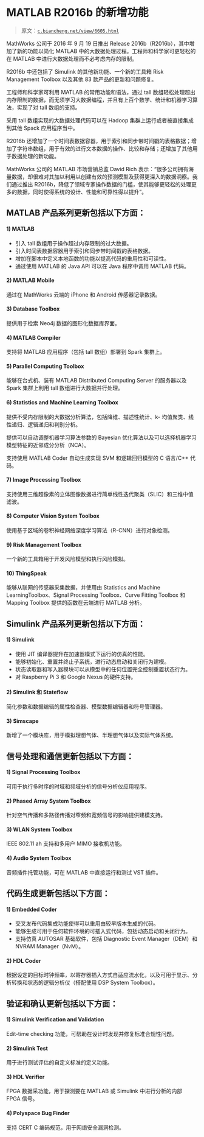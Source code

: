 # MATLAB R2016b 的新增功能

> 原文：[`c.biancheng.net/view/6605.html`](http://c.biancheng.net/view/6605.html)

MathWorks 公司于 2016 年 9 月 19 日推出 Release 2016b（R2016b），其中增加了新的功能以简化 MATLAB 中的大数据处理过程。工程师和科学家可更轻松的在 MATLAB 中进行大数据处理而不必考虑内存的限制。

R2016b 中还包括了 Simulink 的其他新功能、一个新的工具箱 Risk Management Toolbox 以及其他 83 款产品的更新和问题修复。

工程师和科学家可利用 MATLAB 的常用功能和语法，通过 tall 数组轻松处理超出内存限制的数据，而无须学习大数据编程，并且有上百个数学、统计和机器学习算法，实现了对 tall 数组的支持。

采用 tall 数组实现的大数据处理代码可以在 Hadoop 集群上运行或者被直接集成到其他 Spack 应用程序当中。

R2016b 还增加了一个时间表数据容器，用于索引和同步带时间戳的表格数据；增加了字符串数组，用于有效的进行文本数据的操作、比较和存储；还增加了其他用于数据处理的新功能。

MathWorks 公司的 MATLAB 市场营销总监 David Rich 表示：“很多公司拥有海量数据，却很难对其加以利用以创建有效的预测模型及获得更深入的数据洞察。我们通过推出 R2016b，降低了领域专家操作数据的门槛，使其能够更轻松的处理更多的数据，同时使得系统的设计、性能和可靠性得以提升”。

## MATLAB 产品系列更新包括以下方面：

#### 1) MATLAB 

*   引入 tall 数组用于操作超过内存限制的过大数据。
*   引入时间表数据容器用于索引和同步带时间戳的表格数据。
*   增加在脚本中定义本地函数的功能以提高代码的重用性和可读性。
*   通过使用 MATLAB 的 Java API 可以在 Java 程序中调用 MATLAB 代码。

#### 2) MATLAB Mobile

通过在 MathWorks 云端的 iPhone 和 Android 传感器记录数据。

#### 3) Database Toolbox

提供用于检索 Neo4j 数据的图形化数据库界面。

#### 4) MATLAB Compiler

支持将 MATLAB 应用程序（包括 tall 数组）部署到 Spark 集群上。

#### 5) Parallel Computing Toolbox

能够在台式机、装有 MATLAB Distributed Computing Server 的服务器以及 Spark 集群上利用 tall 数组进行大数据并行处理。

#### 6) Statistics and Machine Learning Toolbox

提供不受内存限制的大数据分析算法，包括降维、描述性统计、k- 均值聚类、线性递归、逻辑递归和判别分析。

提供可以自动调整机器学习算法参数的 Bayesian 优化算法以及可以选择机器学习模型特征的近邻成分分析（NCA）。

支持使用 MATLAB Coder 自动生成实现 SVM 和逻辑回归模型的 C 语言/C++ 代码。

#### 7) Image Processing Toolbox

支持使用三维超像素的立体图像数据进行简单线性迭代聚类（SLIC）和三维中值滤波。

#### 8) Computer Vision System Toolbox

使用基于区域的卷积神经网络深度学习算法（R-CNN）进行对象检测。

#### 9) Risk Management Toolbox

一个新的工具箱用于开发风险模型和执行风险模拟。

#### 10) ThingSpeak

能够从联网的传感器采集数据，并使用由 Statistics and Machine LearningToolbox、Signal Processing Toolbox、Curve Fitting Toolbox 和 Mapping Toolbox 提供的函数在云端进行 MATLAB 分析。

## Simulink 产品系列更新包括以下方面：

#### 1) Simulink

*   使用 JIT 编译器提升在加速器模式下运行的仿真的性能。
*   能够初始化、重置并终止子系统，进行动态启动和关闭行为建模。
*   状态读取器和写入器模块可以从模型中的任何位置完全控制重置状态行为。
*   对 Raspberry Pi 3 和 Google Nexus 的硬件支持。

#### 2) Simulink 和 Stateflow

简化参数和数据编辑的属性检查器、模型数据编辑器和符号管理器。

#### 3) Simscape

新增了一个模块库，用于模拟理想气体、半理想气体以及实际气体系统。

## 信号处理和通信更新包括以下方面：

#### 1) Signal Processing Toolbox

可用于执行多时序的时域和频域分析的信号分析仪应用程序。

#### 2) Phased Array System Toolbox

针对空气传播和多路径传播对窄频和宽频信号的影响提供建模支持。

#### 3) WLAN System Toolbox

IEEE 802.11 ah 支持和多用户 MIMO 接收机功能。

#### 4) Audio System Toolbox

音频插件托管功能，可在 MATLAB 中直接运行和测试 VST 插件。

## 代码生成更新包括以下方面：

#### 1) Embedded Coder

*   交叉发布代码集成功能使得可以重用由较早版本生成的代码。
*   能够生成可用于任何软件环境的可插入式代码，包括动态启动和关闭行为。
*   支持仿真 AUTOSAR 基础软件，包括 Diagnostic Event Manager（DEM）和 NVRAM Manager（NvM）。

#### 2) HDL Coder

根据设定的目标时钟频率，以寄存器插入方式自适应流水化，以及可用于显示、分析转换和状态的逻辑分析仪（搭配使用 DSP System Toolbox）。

## 验证和确认更新包括以下方面：

#### 1) Simulink Verification and Validation

Edit-time checking 功能，可帮助在设计时发现并修复标准合规性问题。

#### 2) Simulink Test

用于进行测试评估的自定义标准的定义功能。

#### 3) HDL Verifier

FPGA 数据采功能，用于探测要在 MATLAB 或 Simulink 中进行分析的内部 FPGA 信号。

#### 4) Polyspace Bug Finder

支持 CERT C 编码规范，用于网络安全漏洞检测。